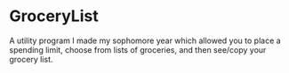 # GroceryList
A utility program I made my sophomore year which allowed you to place a spending limit, choose from lists of groceries, and then see/copy your grocery list.
